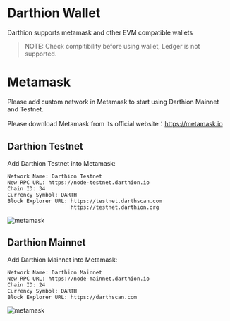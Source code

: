# Darthion Wallet

Darthion supports metamask and other EVM compatible wallets

> NOTE: Check compitibility before using wallet, Ledger is not supported.

# Metamask

Please add custom network in Metamask to start using Darthion Mainnet and Testnet. 

Please download Metamask from its official website：https://metamask.io

## Darthion Testnet

Add Darthion Testnet into Metamask:

```
Network Name: Darthion Testnet
New RPC URL: https://node-testnet.darthion.io
Chain ID: 34
Currency Symbol: DARTH
Block Explorer URL: https://testnet.darthscan.com
                    https://testnet.darthion.org
```

![metamask](../images/metamask-testnet.png)

## Darthion Mainnet

Add Darthion Mainnet into Metamask:

```
Network Name: Darthion Mainnet
New RPC URL: https://node-mainnet.darthion.io
Chain ID: 24
Currency Symbol: DARTH
Block Explorer URL: https://darthscan.com
```

![metamask](../images/metamask2.png)

